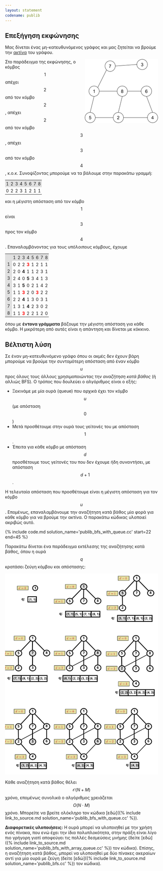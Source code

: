 ```yaml
---
layout: statement
codename: publib
---
```


## Επεξήγηση εκφώνησης

Μας δίνεται ένας μη-κατευθυνόμενος γράφος και μας ζητείται να βρούμε την [ακτίνα](https://el.wikipedia.org/wiki/%CE%91%CE%BA%CF%84%CE%AF%CE%BD%CE%B1_(%CE%B8%CE%B5%CF%89%CF%81%CE%AF%CE%B1_%CE%B3%CF%81%CE%AC%CF%86%CF%89%CE%BD)) του γράφου.

<img style="float: right" src="/assets/36-bgym-publib.png"/>

Στο παράδειγμα της εκφώνησης, ο κόμβος $$1$$ απέχει $$2$$ από τον κόμβο $$2$$, απέχει $$2$$ από τον κόμβο $$3$$, απέχει $$3$$ από τον κόμβο $$4$$, κ.ο.κ. Συνοψίζοντας μπορούμε να τα βάλουμε στην παρακάτω γραμμή:

<center>
<table style="width: auto; cellpadding: 1px">
<tr style="background:#e0e0e0"> <td style="padding: 3px">1</td> <td style="padding: 3px">2</td> <td style="padding: 3px">3</td> <td style="padding: 3px">4</td> <td style="padding: 3px">5</td> <td style="padding: 3px">6</td> <td style="padding: 3px">7</td> <td style="padding: 3px">8</td> </tr>
<tr><td style="padding: 3px">0</td> <td style="padding: 3px">2</td> <td style="padding: 3px">2</td> <td style="padding: 3px">3</td> <td style="padding: 3px">1</td> <td style="padding: 3px">2</td> <td style="padding: 3px">1</td> <td style="padding: 3px">1</td> </tr>
</table>
</center>

και η μέγιστη απόσταση από τον κόμβο $$1$$ είναι $$3$$ προς τον κόμβο $$4$$. Επαναλαμβάνοντας για τους υπόλοιπους κόμβους, έχουμε

<center>
<table style="width: auto; cellpadding: 1px">
<tr style="background:#e0e0e0"> <td style="padding: 3px"></td> <td style="padding: 3px">1</td> <td style="padding: 3px">2</td> <td style="padding: 3px">3</td> <td style="padding: 3px">4</td> <td style="padding: 3px">5</td> <td style="padding: 3px">6</td> <td style="padding: 3px">7</td> <td style="padding: 3px">8</td> </tr>
<tr><td style="background:#e0e0e0">1</td> <td style="padding: 3px">0</td> <td style="padding: 3px">2</td> <td style="padding: 3px">2</td> <td style="padding: 3px"><b style="color:red">3</b></td> <td style="padding: 3px">1</td> <td style="padding: 3px">2</td> <td style="padding: 3px">1</td> <td style="padding: 3px">1</td> </tr>
<tr><td style="background:#e0e0e0">2</td> <td style="padding: 3px">2</td> <td style="padding: 3px">0</td> <td style="padding: 3px"><b>4</b></td> <td style="padding: 3px">1</td> <td style="padding: 3px">1</td> <td style="padding: 3px">2</td> <td style="padding: 3px">3</td> <td style="padding: 3px">1</td> </tr>
<tr><td style="background:#e0e0e0">3</td> <td style="padding: 3px">2</td> <td style="padding: 3px">4</td> <td style="padding: 3px">0</td> <td style="padding: 3px"><b>5</b></td> <td style="padding: 3px">3</td> <td style="padding: 3px">4</td> <td style="padding: 3px">1</td> <td style="padding: 3px">3</td> </tr>
<tr><td style="background:#e0e0e0">4</td> <td style="padding: 3px">3</td> <td style="padding: 3px">1</td> <td style="padding: 3px"><b>5</b></td> <td style="padding: 3px">0</td> <td style="padding: 3px">2</td> <td style="padding: 3px">1</td> <td style="padding: 3px">4</td> <td style="padding: 3px">2</td> </tr>
<tr><td style="background:#e0e0e0">5</td> <td style="padding: 3px">1</td> <td style="padding: 3px">1</td> <td style="padding: 3px"><b style="color:red">3</b></td> <td style="padding: 3px">2</td> <td style="padding: 3px">0</td> <td style="padding: 3px"><b style="color:red">3</b></td> <td style="padding: 3px">2</td> <td style="padding: 3px">2</td> </tr>
<tr><td style="background:#e0e0e0">6</td> <td style="padding: 3px">2</td> <td style="padding: 3px">2</td> <td style="padding: 3px"><b>4</b></td> <td style="padding: 3px">1</td> <td style="padding: 3px">3</td> <td style="padding: 3px">0</td> <td style="padding: 3px">3</td> <td style="padding: 3px">1</td> </tr>
<tr><td style="background:#e0e0e0">7</td> <td style="padding: 3px">1</td> <td style="padding: 3px">3</td> <td style="padding: 3px">1</td> <td style="padding: 3px"><b>4</b></td> <td style="padding: 3px">2</td> <td style="padding: 3px">3</td> <td style="padding: 3px">0</td> <td style="padding: 3px">2</td> </tr>
<tr><td style="background:#e0e0e0">8</td> <td style="padding: 3px">1</td> <td style="padding: 3px">1</td> <td style="padding: 3px"><b style="color:red">3</b></td> <td style="padding: 3px">2</td> <td style="padding: 3px">2</td> <td style="padding: 3px">1</td> <td style="padding: 3px">2</td> <td style="padding: 3px">0</td> </tr>
</table>
</center>

όπου με **έντονα γράμματα** βάζουμε την μέγιστη απόσταση για κάθε κόμβο. Η μικρότερη από αυτές είναι η απάντηση και δίνεται με κόκκινο.

## Βέλτιστη λύση

Σε έναν μη-κατευθυνόμενο γράφο όπου οι ακμές δεν έχουν βάρη μπορούμε να βρούμε την συντομότερη απόσταση από έναν κόμβο $$u$$ προς όλους τους άλλους χρησιμοποιώντας την *αναζήτηση κατά βάθος* (ή αλλιώς BFS). Ο τρόπος που δουλεύει ο αλγόριθμος είναι ο εξής: 
 - Ξεκινάμε με μία ουρά (queue) που αρχικά έχει τον κόμβο $$u$$ (με απόσταση $$0$$)
 - Μετά προσθέτουμε στην ουρά τους γείτονές του με απόσταση $$1$$.
 - Έπειτα για κάθε κόμβο με απόσταση $$d$$ προσθέτουμε τους γείτονές του που δεν έχουμε ήδη συναντήσει, με απόσταση $$d+1$$.

Η τελευταία απόσταση που προσθέτουμε είναι η μέγιστη απόσταση για τον κόμβο $$u$$. Επομένως, επαναλαμβάνουμε την αναζήτηση κατά βάθος μία φορά για κάθε κόμβο για να βρούμε την ακτίνα. Ο παρακάτω κώδικας υλοποιεί ακριβώς αυτό. 

{% include code.md solution_name='publib_bfs_with_queue.cc' start=22 end=45 %}

Παρακάτω δίνεται ένα παράδειγμα εκτέλεσης της αναζήτησης κατά βάθος, όπου η ουρά $$q$$ κρατάσει ζεύγη κόμβου και απόστασης:
<center>
<img width=600px src="/assets/36-blyk-publib-bfs_example.svg"/>
</center>

Κάθε αναζήτηση κατά βάθος θέλει $$\mathcal{O}(N + M)$$ χρόνο, επομένως συνολικά ο αλγόριθμος χρειάζεται $$O(N \cdot M)$$ χρόνο. Μπορείτε να βρείτε ολόκληρο τον κώδικα [εδώ]({% include link_to_source.md solution_name='publib_bfs_with_queue.cc' %}).

**Διαφορετικές υλοποιήσεις:** Η ουρά μπορεί να υλοποιηθεί με την χρήση ενός πίνακα, που ενώ έχει την ίδια πολυπλοκότητα, στην πράξη είναι λίγο πιο γρήγορη γιατί αποφεύγει τις πολλές δεσμεύσεις μνήμης (δείτε [εδώ]({% include link_to_source.md solution_name='publib_bfs_with_array_queue.cc' %}) τον κώδικα). Επίσης, η αναζήτηση κατά βάθος, μπορεί να υλοποιηθεί με δύο πίνακες ακεραίων αντί για μία ουρά με ζεύγη (δείτε [εδώ]({% include link_to_source.md solution_name='publib_bfs.cc' %}) τον κώδικα). 
 
